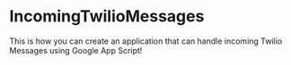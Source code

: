 # IncomingTwilioMessages
This is how you can create an application that can handle incoming Twilio Messages using Google App Script!
